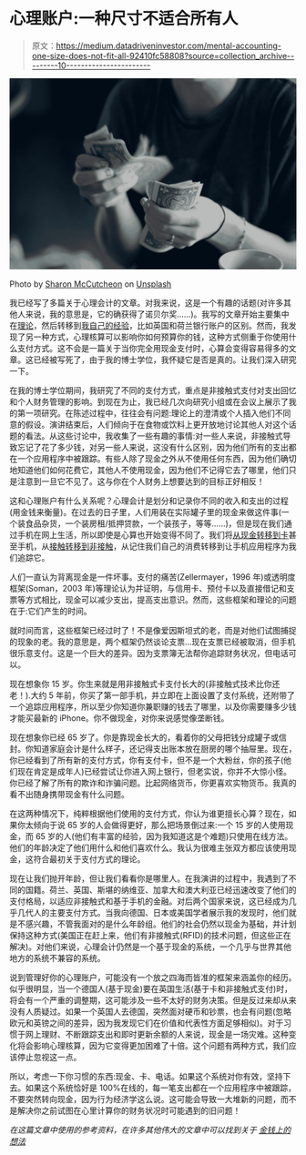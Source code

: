# 心理账户:一种尺寸不适合所有人

> 原文：<https://medium.datadriveninvestor.com/mental-accounting-one-size-does-not-fit-all-92410fc58808?source=collection_archive---------10----------------------->

![](img/f5c2d37c85efd7aa5b3c0a8320e5bfc2.png)

Photo by [Sharon McCutcheon](https://unsplash.com/@sharonmccutcheon?utm_source=medium&utm_medium=referral) on [Unsplash](https://unsplash.com?utm_source=medium&utm_medium=referral)

我已经写了多篇关于心理会计的文章。对我来说，这是一个有趣的话题(对许多其他人来说，我的意思是，它的确获得了诺贝尔奖……)。我写的文章开始主要集中在[理论](https://www.moneyonthemind.org/blog/mental-accounting-mishaps)，然后转移到[我自己的经验](https://www.moneyonthemind.org/blog/when-mental-accounting-backfires)，比如英国和荷兰银行账户的区别。然而，我发现了另一种方式，心理核算可以影响你如何预算你的钱，这种方式侧重于你使用什么支付方式。这不会是一篇关于当你完全用现金支付时，心算会变得容易得多的文章。这已经被写死了，由于我的博士学位，我怀疑它是否是真的。让我们深入研究一下。

在我的博士学位期间，我研究了不同的支付方式，重点是非接触式支付对支出回忆和个人财务管理的影响。到现在为止，我已经几次向研究小组或在会议上展示了我的第一项研究。在陈述过程中，往往会有问题:理论上的澄清或个人插入他们不同意的假设。演讲结束后，人们倾向于在食物或饮料上更开放地讨论其他人对这个话题的看法。从这些讨论中，我收集了一些有趣的事情:对一些人来说，非接触式导致忘记了花了多少钱，对另一些人来说，这没有什么区别，因为他们所有的支出都在一个应用程序中被跟踪。有些人除了现金之外从不使用任何东西，因为他们确切地知道他们如何花费它，其他人不使用现金，因为他们不记得它去了哪里，他们只是注意到一旦它不见了。这与你在个人财务上想要达到的目标正好相反！

这和心理账户有什么关系呢？心理会计是划分和记录你不同的收入和支出的过程(用金钱来衡量)。在过去的日子里，人们用装在实际罐子里的现金来做这件事(一个装食品杂货，一个装房租/抵押贷款，一个装孩子，等等……)，但是现在我们通过手机在网上生活，所以即使是心算也开始变得不同了。我们将[从现金转移到卡](https://www.moneyonthemind.org/blog/history-of-payment-methods)甚至手机，从[接触转移到非接触](https://www.moneyonthemind.org/blog/clueless-about-contactless)，从记住我们自己的消费转移到让手机应用程序为我们追踪它。

人们一直认为背离现金是一件坏事。支付的痛苦(Zellermayer，1996 年)或透明度框架(Soman，2003 年)等理论认为并证明，与信用卡、预付卡以及直接借记和支票等方式相比，现金可以减少支出，提高支出意识。然而，这些框架和理论的问题在于:它们产生的时间。

就时间而言，这些框架已经过时了！不是像爱因斯坦式的老，而是对他们试图捕捉的现象的老。我的意思是，两个框架仍然谈论支票…现在支票已经被取消，但手机很乐意支付。这是一个巨大的差异。因为支票簿无法帮你追踪财务状况，但电话可以。

现在想象你 15 岁。你生来就是用非接触式卡支付长大的(非接触式技术比你还老！).大约 5 年前，你买了第一部手机，并立即在上面设置了支付系统，还附带了一个追踪应用程序，所以至少你知道你兼职赚的钱去了哪里，以及你需要赚多少钱才能买最新的 iPhone。你不做现金，对你来说感觉像垄断钱。

现在想象你已经 65 岁了。你是靠现金长大的，看着你的父母把钱分成罐子或信封。你知道家庭会计是什么样子，还记得支出账本放在厨房的哪个抽屉里。现在，你已经看到了所有新的支付方式，你有支付卡，但不是一个大粉丝，你的孩子(他们现在肯定是成年人)已经尝试让你进入网上银行，但老实说，你并不大惊小怪。你已经了解了所有的欺诈和诈骗问题。比起网络货币，你更喜欢实物货币。我真的看不出随身携带现金有什么问题。

在这两种情况下，纯粹根据他们使用的支付方式，你认为谁更擅长心算？现在，如果你太倾向于说 65 岁的人会做得更好，那么把场景倒过来:一个 15 岁的人使用现金，而 65 岁的人(他们有丰富的经验，因为我知道这是个难题)只使用在线方法。他们的年龄决定了他们用什么和他们喜欢什么。我认为很难主张双方都应该使用现金，这符合最初关于支付方式的理论。

现在让我们抛开年龄，但让我们看看你是哪里人。在我演讲的过程中，我遇到了不同的国籍。荷兰、英国、斯堪的纳维亚、加拿大和澳大利亚已经迅速改变了他们的支付格局，以适应非接触式和基于手机的金融。对后两个国家来说，这已经成为几乎几代人的主要支付方式。当我向德国、日本或美国学者展示我的发现时，他们就是不感兴趣，不管我面对的是什么年龄组。他们的社会仍然以现金为基础，并计划保持这种方式(美国正在赶上来，他们有非接触式(RFID)的技术问题，但这些正在解决)。对他们来说，心理会计仍然是一个基于现金的系统，一个几乎与世界其他地方的系统不兼容的系统。

说到管理好你的心理账户，可能没有一个放之四海而皆准的框架来涵盖你的经历。似乎很明显，当一个德国人(基于现金)要在英国生活(基于卡和非接触式支付)时，将会有一个严重的调整期，这可能涉及一些不太好的财务决策。但是反过来却从来没有人质疑过。如果一个英国人去德国，突然面对硬币和钞票，也会有问题(忽略欧元和英镑之间的差异，因为我发现它们在价值和代表性方面足够相似)。对于习惯于网上理财、不断跟踪支出和即时更新余额的人来说，现金是一场灾难。这种变化将会影响心理核算，因为它变得更加困难了十倍。这个问题有两种方式，我们应该停止忽视这一点。

所以，考虑一下你习惯的东西:现金、卡、电话。如果这个系统对你有效，坚持下去。如果这个系统恰好是 100%在线的，每一笔支出都在一个应用程序中被跟踪，不要突然转向现金，因为行为经济学这么说。这可能会导致一大堆新的问题，而不是解决你之前试图在心里计算你的财务状况时可能遇到的旧问题！

*在这篇文章中使用的参考资料，在许多其他伟大的文章中可以找到关于* [*金钱上的想法*](https://www.moneyonthemind.org/blog)